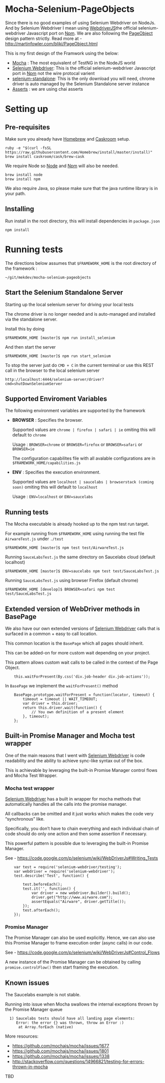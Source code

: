 # Mocha-Selenium-PageObjects

Since there is no good examples of using Selenium Webdriver on NodeJs. 
And by Selenium Webdriver I mean using [WebdriverJS][webdriverjs]the official selenium-webdriver Javascript port on [Npm][npm].
We are also following the [PageObject][page-objects] design pattern strictly. Read more at - http://martinfowler.com/bliki/PageObject.html

This is my first design of the Framwork using the below:

- [Mocha][mocha] : The most equivalent of TestNG in the NodeJS world
- [Selenium Webdriver][selenium-webdriver]: This is the official selenium-webdriver Javascript port in [Npm][npm] not the wire protocal varient 
- [selenium-standalone][selenium-standalone]: This is the only download you will need, chrome driver is auto managed by the Selenium Standalone server instance
- [Asserts][asserts] : we are using chai asserts

# Setting up

## Pre-requisites
Make sure you already have [Homebrew][homebrew] and [Caskroom][caskroom] setup.

```
ruby -e "$(curl -fsSL https://raw.githubusercontent.com/Homebrew/install/master/install)"
brew install caskroom/cask/brew-cask
```

We require Node so [Node][node] and [Npm][npm] will also be needed.

```
brew install node
brew install npm
```
We also require Java, so please make sure that the java runtime library is in your path.

## Installing

Run install in the root directory, this will install dependencies in `package.json`

```
npm install
```

# Running tests
The directions below assumes that `$FRAMEWORK_HOME` is the root directory of the framework :

```
~/git/mekdev/mocha-selenium-pageobjects
```

## Start the Selenium Standalone Server

Starting up the local selenium server for driving your local tests

The chrome driver is no longer needed and is auto-managed and installed via the standalone server.

Install this by doing

```
$FRAMEWORK_HOME [master]$ npm run install_selenium
```
And then start the server

```
$FRAMEWORK_HOME [master]$ npm run start_selenium
```

To stop the server just do `CMD + C` in the current terminal or use this REST call in the browser to the local selenium server

```
http://localhost:4444/selenium-server/driver?cmd=shutDownSeleniumServer
```

## Supported Enviroment Variables

The following environment variables are supported by the framework


- **BROWSER** : Specifies the browser. 
  
  Supported values are `chrome | firefox | safari | ie` omiting this will default to `chrome`
  
  Usage : `BROWSER=chrome` or `BROWSER=firefox` or `BROWSER=safari` or `BROWSER=ie`
  
  The configuration capabilites file with all avalable configurations are in `$FRAMEWORK_HOME/capabilities.js` 

- **ENV** : Specifies the execution environment. 
  
  Supported values are `localhost | saucelabs | browserstack (coming soon)` omiting this will default to `localhost`
  
  Usage : `ENV=localhost` or `ENV=saucelabs`


## Running tests

The Mocha executable is already hooked up to the npm test run target.

For example running from `$FRAMEWORK_HOME` using running the test file `AirwareTest.js` under `./test`

```
$FRAMEWORK_HOME [master]$ npm test test/AirwareTest.js
```

Running `SauceLabsTest.js` the same directory on Saucelabs cloud (default localhost)

```
$FRAMEWORK_HOME [master]$ ENV=saucelabs npm test test/SauceLabsTest.js
```

Running `SauceLabsTest.js`  using browser Firefox (default chrome)

```
$FRAMEWORK_HOME [develop]$ BROWSER=safari npm test test/SauceLabsTest.js
```


## Extended version of WebDriver methods in BasePage

We also have our own extended versions of [Selenium Webdriver][selenium-webdriver] calls that is surfaced in a common + easy to call location.

This common location is the `BasePage` which all pages should inherit.

This can be added-on for more custom wait depending on your project.

This pattern allows custom wait calls to be called in the context of the Page Object.

```
    this.waitForPresent(By.css('div.job-header div.job-actions'));

```

In `BasePage` we implement the `waitForPresent()` method

```
    BasePage.prototype.waitForPresent = function(locator, timeout) {
        timeout = timeout || WAIT_TIMEOUT;
        var driver = this.driver;
        return this.driver.wait(function() {
            // You own definition of a present element
        }, timeout);
    };
```


## Built-in Promise Manager and Mocha test wrapper

One of the main reasons that I went with [Selenium Webdriver][selenium-webdriver] is code readability and the ability to achieve sync-like syntax out of the box.

This is achievable by leveraging the built-in Promise Manager control flows and Mocha Test Wrapper.

### Mocha test wrapper

[Selenium Webdriver][selenium-webdriver] has a built in wrapper for mocha methods that automatically handles all the calls into the promise manager. 

All callbacks can be omitted and it just works which makes the code very “synchronous” like. 

Specifically, you don’t have to chain everything and each individual chain of code should do only one action and then some assertion if necessary.

This powerful pattern is possible due to leveraging the built-in Promise Manager.

See - https://code.google.com/p/selenium/wiki/WebDriverJs#Writing_Tests 

```
    var test = require('selenium-webdriver/testing');
    var webdriver = require('selenium-webdriver');
    test.describe('Test', function() {
 
        test.beforeEach();
        test.it('', function() {
            var driver = new webdriver.Builder().build();
            driver.get("http://www.airware.com");
            assertEquals("Airware", driver.getTitle());
        });
        test.afterEach();
    });
```


### Promise Manager

The Promise Manager can also be used explicitly. Hence, we can also use this Promise Manager to frame execution order (async calls) in our code. 

See - https://code.google.com/p/selenium/wiki/WebDriverJs#Control_Flows

A new instance of the Promise Manager can be obtained by calling `promise.controlFlow()` then start framing the execution. 

## Known issues 

The Saucelabs example is not stable.

Running into issue when Mocha swallows the internal exceptions thrown by the Promise Manager queue

```
  1) Saucelabs tests should have all landing page elements:
     Error: the error {} was thrown, throw an Error :)
      at Array.forEach (native)

```

More resources: 

 - https://github.com/mochajs/mocha/issues/1677
 - https://github.com/mochajs/mocha/issues/1801
 - https://github.com/mochajs/mocha/issues/1338
 - http://stackoverflow.com/questions/14966821/testing-for-errors-thrown-in-mocha


TBD

[homebrew]: http://brew.sh
[caskroom]: http://caskroom.io/
[node]: https://nodejs.org/
[npm]: https://www.npmjs.com/
[mocha]: http://mochajs.org/
[webdriverjs]: https://code.google.com/p/selenium/wiki/WebDriverJs
[selenium-webdriver]: https://www.npmjs.com/package/selenium-webdriver
[selenium-standalone]: http://www.seleniumhq.org/download/
[chrome-driver]:https://sites.google.com/a/chromium.org/chromedriver/
[page-objects]: http://martinfowler.com/bliki/PageObject.html
[asserts]: http://chaijs.com/api/assert/